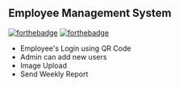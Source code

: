 ## Employee Management System

[![forthebadge](https://forthebadge.com/images/badges/built-with-love.svg)](https://forthebadge.com) [![forthebadge](https://forthebadge.com/images/badges/built-by-neckbeards.svg)](https://forthebadge.com)

- Employee's Login using QR Code
- Admin can add new users
- Image Upload
- Send Weekly Report




